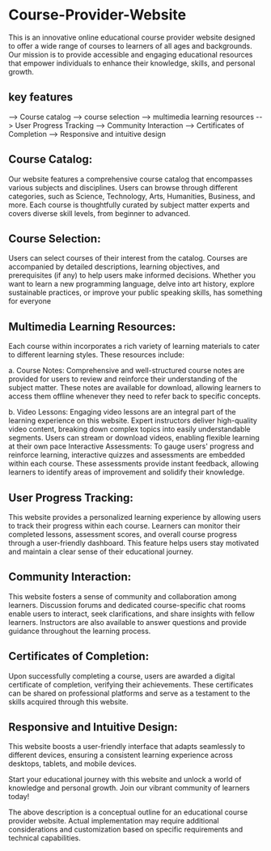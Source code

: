 # Course-Provider-Website
This is an innovative online educational course provider website designed to offer a wide range of courses to learners of all ages and backgrounds. Our mission is to provide accessible and engaging educational resources that empower individuals to enhance their knowledge, skills, and personal growth.
## key features
--> Course catalog
--> course selection
--> multimedia learning resources
--> User Progress Tracking
--> Community Interaction
--> Certificates of Completion
--> Responsive and intuitive design


## Course Catalog:
Our website features a comprehensive course catalog that encompasses various subjects and disciplines. Users can browse through different categories, such as Science, Technology, Arts, Humanities, Business, and more. Each course is thoughtfully curated by subject matter experts and covers diverse skill levels, from beginner to advanced.

## Course Selection:
Users can select courses of their interest from the catalog. Courses are accompanied by detailed descriptions, learning objectives, and prerequisites (if any) to help users make informed decisions. Whether you want to learn a new programming language, delve into art history, explore sustainable practices, or improve your public speaking skills, has something for everyone

## Multimedia Learning Resources:
Each course within incorporates a rich variety of learning materials to cater to different learning styles. These resources include:

a. Course Notes: Comprehensive and well-structured course notes are provided for users to review and reinforce their understanding of the subject matter. These notes are available for download, allowing learners to access them offline whenever they need to refer back to specific concepts.

b. Video Lessons: Engaging video lessons are an integral part of the learning experience on this website. Expert instructors deliver high-quality video content, breaking down complex topics into easily understandable segments. Users can stream or download videos, enabling flexible learning at their own pace
Interactive Assessments: To gauge users' progress and reinforce learning, interactive quizzes and assessments are embedded within each course. These assessments provide instant feedback, allowing learners to identify areas of improvement and solidify their knowledge.

## User Progress Tracking:
This website provides a personalized learning experience by allowing users to track their progress within each course. Learners can monitor their completed lessons, assessment scores, and overall course progress through a user-friendly dashboard. This feature helps users stay motivated and maintain a clear sense of their educational journey.

## Community Interaction: 
This website fosters a sense of community and collaboration among learners. Discussion forums and dedicated course-specific chat rooms enable users to interact, seek clarifications, and share insights with fellow learners. Instructors are also available to answer questions and provide guidance throughout the learning process.

## Certificates of Completion:
Upon successfully completing a course, users are awarded a digital certificate of completion, verifying their achievements. These certificates can be shared on professional platforms and serve as a testament to the skills acquired through this website.

## Responsive and Intuitive Design:
This website boosts a user-friendly interface that adapts seamlessly to different devices, ensuring a consistent learning experience across desktops, tablets, and mobile devices.

Start your educational journey with this website and unlock a world of knowledge and personal growth. Join our vibrant community of learners today!

The above description is a conceptual outline for an educational course provider website. Actual implementation may require additional considerations and customization based on specific requirements and technical capabilities.
